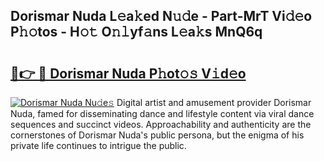 ## Dorismar Nuda L𝚎a𝚔ed N𝚞𝚍e - Part-MrT Vi𝚍𝚎o P𝚑𝚘tos - H𝚘𝚝 O𝚗𝚕yf𝚊ns L𝚎a𝚔s MnQ6q

# <h2><a href="http://kfdwaa8.oniu.top/?m=Dorismar+Nuda">🔗👉 🔴 Dorismar Nuda P𝚑ot𝚘𝚜 V𝚒d𝚎o</a></h2>

[![Dorismar Nuda Nu𝚍e𝚜](https://i.imgur.com/0qMVB7G.gif)](http://kfdwaa8.oniu.top/?m=Dorismar+Nuda)
Digital artist and amusement provider Dorismar Nuda, famed for disseminating dance and lifestyle content via viral dance sequences and succinct videos. Approachability and authenticity are the cornerstones of Dorismar Nuda's public persona, but the enigma of his private life continues to intrigue the public.  
